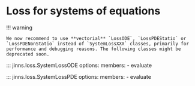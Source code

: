 # Loss for systems of equations

!!! warning

    We now recommend to use **vectorial** `LossODE`, `LossPDEStatio` or `LossPDENonStatio` instead of `SystemLossXXX` classes, primarily for performance and debugging reasons. The following classes might be deprecated soon.


::: jinns.loss.SystemLossODE
    options:
        members:
            - evaluate


::: jinns.loss.SystemLossPDE
    options:
        members:
            - evaluate
